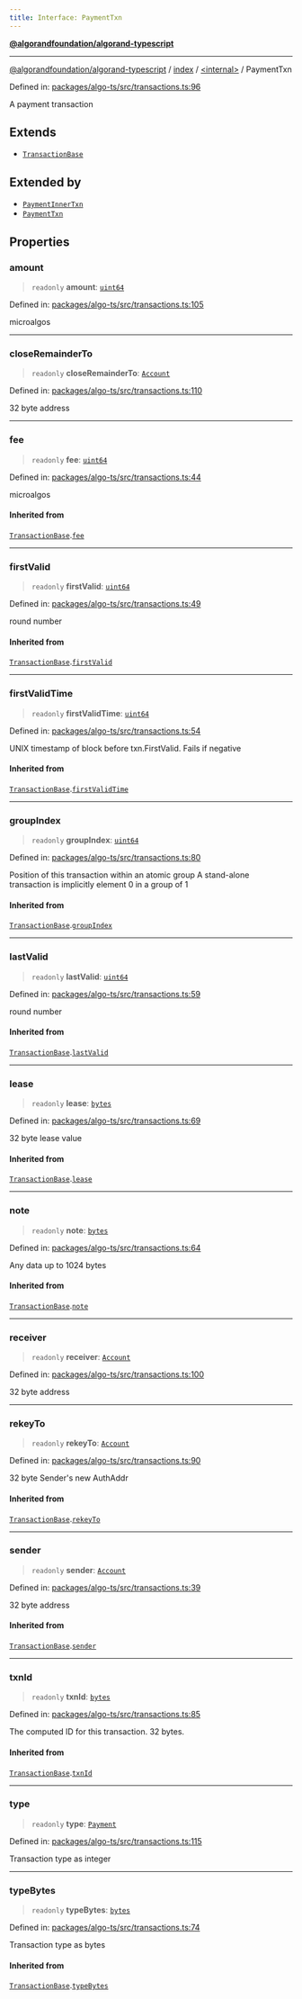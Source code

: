```yaml
---
title: Interface: PaymentTxn
---
```


[**@algorandfoundation/algorand-typescript**](../../../README)

***

[@algorandfoundation/algorand-typescript](../../../README) / [index](../../README) / [\<internal\>](../README) / PaymentTxn



Defined in: [packages/algo-ts/src/transactions.ts:96](https://github.com/algorandfoundation/puya-ts/blob/main/packages/algo-ts/src/transactions.ts#L96)

A payment transaction

## Extends

- [`TransactionBase`](TransactionBase)

## Extended by

- [`PaymentInnerTxn`](../../namespaces/itxn/interfaces/PaymentInnerTxn)
- [`PaymentTxn`](../../namespaces/gtxn/interfaces/PaymentTxn)

## Properties

### amount

> `readonly` **amount**: [`uint64`](../../type-aliases/uint64)

Defined in: [packages/algo-ts/src/transactions.ts:105](https://github.com/algorandfoundation/puya-ts/blob/main/packages/algo-ts/src/transactions.ts#L105)

microalgos

***

### closeRemainderTo

> `readonly` **closeRemainderTo**: [`Account`](../../type-aliases/Account)

Defined in: [packages/algo-ts/src/transactions.ts:110](https://github.com/algorandfoundation/puya-ts/blob/main/packages/algo-ts/src/transactions.ts#L110)

32 byte address

***

### fee

> `readonly` **fee**: [`uint64`](../../type-aliases/uint64)

Defined in: [packages/algo-ts/src/transactions.ts:44](https://github.com/algorandfoundation/puya-ts/blob/main/packages/algo-ts/src/transactions.ts#L44)

microalgos

#### Inherited from

[`TransactionBase`](TransactionBase).[`fee`](TransactionBase#fee)

***

### firstValid

> `readonly` **firstValid**: [`uint64`](../../type-aliases/uint64)

Defined in: [packages/algo-ts/src/transactions.ts:49](https://github.com/algorandfoundation/puya-ts/blob/main/packages/algo-ts/src/transactions.ts#L49)

round number

#### Inherited from

[`TransactionBase`](TransactionBase).[`firstValid`](TransactionBase#firstvalid)

***

### firstValidTime

> `readonly` **firstValidTime**: [`uint64`](../../type-aliases/uint64)

Defined in: [packages/algo-ts/src/transactions.ts:54](https://github.com/algorandfoundation/puya-ts/blob/main/packages/algo-ts/src/transactions.ts#L54)

UNIX timestamp of block before txn.FirstValid. Fails if negative

#### Inherited from

[`TransactionBase`](TransactionBase).[`firstValidTime`](TransactionBase#firstvalidtime)

***

### groupIndex

> `readonly` **groupIndex**: [`uint64`](../../type-aliases/uint64)

Defined in: [packages/algo-ts/src/transactions.ts:80](https://github.com/algorandfoundation/puya-ts/blob/main/packages/algo-ts/src/transactions.ts#L80)

Position of this transaction within an atomic group
A stand-alone transaction is implicitly element 0 in a group of 1

#### Inherited from

[`TransactionBase`](TransactionBase).[`groupIndex`](TransactionBase#groupindex)

***

### lastValid

> `readonly` **lastValid**: [`uint64`](../../type-aliases/uint64)

Defined in: [packages/algo-ts/src/transactions.ts:59](https://github.com/algorandfoundation/puya-ts/blob/main/packages/algo-ts/src/transactions.ts#L59)

round number

#### Inherited from

[`TransactionBase`](TransactionBase).[`lastValid`](TransactionBase#lastvalid)

***

### lease

> `readonly` **lease**: [`bytes`](../../type-aliases/bytes)

Defined in: [packages/algo-ts/src/transactions.ts:69](https://github.com/algorandfoundation/puya-ts/blob/main/packages/algo-ts/src/transactions.ts#L69)

32 byte lease value

#### Inherited from

[`TransactionBase`](TransactionBase).[`lease`](TransactionBase#lease)

***

### note

> `readonly` **note**: [`bytes`](../../type-aliases/bytes)

Defined in: [packages/algo-ts/src/transactions.ts:64](https://github.com/algorandfoundation/puya-ts/blob/main/packages/algo-ts/src/transactions.ts#L64)

Any data up to 1024 bytes

#### Inherited from

[`TransactionBase`](TransactionBase).[`note`](TransactionBase#note)

***

### receiver

> `readonly` **receiver**: [`Account`](../../type-aliases/Account)

Defined in: [packages/algo-ts/src/transactions.ts:100](https://github.com/algorandfoundation/puya-ts/blob/main/packages/algo-ts/src/transactions.ts#L100)

32 byte address

***

### rekeyTo

> `readonly` **rekeyTo**: [`Account`](../../type-aliases/Account)

Defined in: [packages/algo-ts/src/transactions.ts:90](https://github.com/algorandfoundation/puya-ts/blob/main/packages/algo-ts/src/transactions.ts#L90)

32 byte Sender's new AuthAddr

#### Inherited from

[`TransactionBase`](TransactionBase).[`rekeyTo`](TransactionBase#rekeyto)

***

### sender

> `readonly` **sender**: [`Account`](../../type-aliases/Account)

Defined in: [packages/algo-ts/src/transactions.ts:39](https://github.com/algorandfoundation/puya-ts/blob/main/packages/algo-ts/src/transactions.ts#L39)

32 byte address

#### Inherited from

[`TransactionBase`](TransactionBase).[`sender`](TransactionBase#sender)

***

### txnId

> `readonly` **txnId**: [`bytes`](../../type-aliases/bytes)

Defined in: [packages/algo-ts/src/transactions.ts:85](https://github.com/algorandfoundation/puya-ts/blob/main/packages/algo-ts/src/transactions.ts#L85)

The computed ID for this transaction. 32 bytes.

#### Inherited from

[`TransactionBase`](TransactionBase).[`txnId`](TransactionBase#txnid)

***

### type

> `readonly` **type**: [`Payment`](../../enumerations/TransactionType#payment)

Defined in: [packages/algo-ts/src/transactions.ts:115](https://github.com/algorandfoundation/puya-ts/blob/main/packages/algo-ts/src/transactions.ts#L115)

Transaction type as integer

***

### typeBytes

> `readonly` **typeBytes**: [`bytes`](../../type-aliases/bytes)

Defined in: [packages/algo-ts/src/transactions.ts:74](https://github.com/algorandfoundation/puya-ts/blob/main/packages/algo-ts/src/transactions.ts#L74)

Transaction type as bytes

#### Inherited from

[`TransactionBase`](TransactionBase).[`typeBytes`](TransactionBase#typebytes)